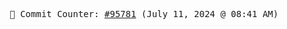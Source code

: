 <p align="center">
    <samp>
        📮 Commit Counter: <a href="https://github.com/Javascript-void0/Javascript-void0/commits/main">#95781</a> (July 11, 2024 @ 08:41 AM)
    </samp>
</p>